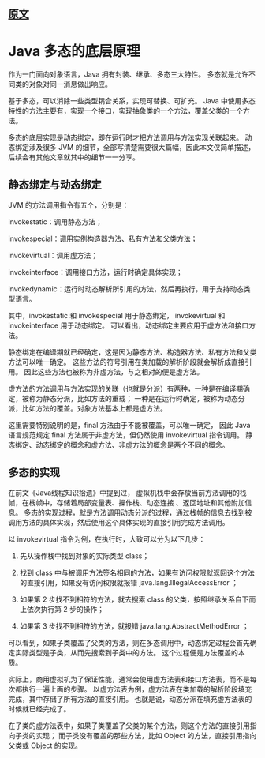 

## [原文](https://zhuanlan.zhihu.com/p/27912079)

# Java 多态的底层原理

作为一门面向对象语言，Java 拥有封装、继承、多态三大特性。
多态就是允许不同类的对象对同一消息做出响应。

基于多态，可以消除一些类型耦合关系，实现可替换、可扩充。
Java 中使用多态特性的方法主要有，实现一个接口，实现抽象类的一个方法，覆盖父类的一个方法。

多态的底层实现是动态绑定，即在运行时才把方法调用与方法实现关联起来。
动态绑定涉及很多 JVM 的细节，全部写清楚需要很大篇幅，因此本文仅简单描述，
后续会有其他文章就其中的细节一一分享。



## 静态绑定与动态绑定

JVM 的方法调用指令有五个，分别是：

invokestatic：调用静态方法；

invokespecial：调用实例构造器<init>方法、私有方法和父类方法；

invokevirtual：调用虚方法；

invokeinterface：调用接口方法，运行时确定具体实现；

invokedynamic：运行时动态解析所引用的方法，然后再执行，用于支持动态类型语言。

其中，invokestatic 和 invokespecial 用于静态绑定，
invokevirtual 和 invokeinterface 用于动态绑定。
可以看出，动态绑定主要应用于虚方法和接口方法。

静态绑定在编译期就已经确定，这是因为静态方法、构造器方法、私有方法和父类方法可以唯一确定。
这些方法的符号引用在类加载的解析阶段就会解析成直接引用。
因此这些方法也被称为非虚方法，与之相对的便是虚方法。

虚方法的方法调用与方法实现的关联（也就是分派）有两种，一种是在编译期确定，被称为静态分派，比如方法的重载；
一种是在运行时确定，被称为动态分派，比如方法的覆盖。对象方法基本上都是虚方法。

这里需要特别说明的是，final 方法由于不能被覆盖，可以唯一确定，
因此 Java 语言规范规定 final 方法属于非虚方法，但仍然使用 invokevirtual 指令调用。
静态绑定、动态绑定的概念和虚方法、非虚方法的概念是两个不同的概念。



## 多态的实现
在前文《Java线程知识拾遗》中提到过，
虚拟机栈中会存放当前方法调用的栈帧，在栈帧中，存储着局部变量表、操作栈、动态连接 、返回地址和其他附加信息。
多态的实现过程，就是方法调用动态分派的过程，通过栈帧的信息去找到被调用方法的具体实现，然后使用这个具体实现的直接引用完成方法调用。

以 invokevirtual 指令为例，在执行时，大致可以分为以下几步：

1. 先从操作栈中找到对象的实际类型 class；

2. 找到 class 中与被调用方法签名相同的方法，如果有访问权限就返回这个方法的直接引用，如果没有访问权限就报错 java.lang.IllegalAccessError ；

3. 如果第 2 步找不到相符的方法，就去搜索 class 的父类，按照继承关系自下而上依次执行第 2 步的操作；

4. 如果第 3 步找不到相符的方法，就报错 java.lang.AbstractMethodError ；

可以看到，如果子类覆盖了父类的方法，则在多态调用中，动态绑定过程会首先确定实际类型是子类，从而先搜索到子类中的方法。
这个过程便是方法覆盖的本质。

实际上，商用虚拟机为了保证性能，通常会使用虚方法表和接口方法表，而不是每次都执行一遍上面的步骤。
以虚方法表为例，虚方法表在类加载的解析阶段填充完成，其中存储了所有方法的直接引用。
也就是说，动态分派在填充虚方法表的时候就已经完成了。

在子类的虚方法表中，如果子类覆盖了父类的某个方法，则这个方法的直接引用指向子类的实现；
而子类没有覆盖的那些方法，比如 Object 的方法，直接引用指向父类或 Object 的实现。

